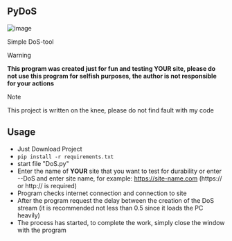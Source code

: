 PyDoS
-----
![image](https://github.com/itzAxel/PyDoS/assets/115724412/faddd654-e29e-4661-a5a3-dd2f91bbe3e4)

Simple DoS-tool

> [!WARNING] 
> **This program was created just for fun and testing YOUR site, please do not use this program for selfish purposes, the author is not responsible for your actions**

> [!NOTE]
> This project is written on the knee, please do not find fault with my code

Usage
-----
  - Just Download Project
  - `pip install -r requirements.txt`
  - start file "DoS.py"
  - Enter the name of **YOUR** site that you want to test for durability or enter --DoS and enter site name, for example: https://site-name.com (https:// or http:// is required)
  - Program checks internet connection and connection to site
  - After the program request the delay between the creation of the DoS stream (it is recommended not less than 0.5 since it loads the PC heavily)
  - The process has started, to complete the work, simply close the window with the program


